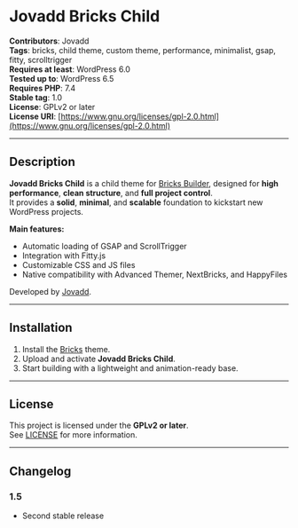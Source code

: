 # Jovadd Bricks Child

**Contributors**: Jovadd  
**Tags**: bricks, child theme, custom theme, performance, minimalist, gsap, fitty, scrolltrigger  
**Requires at least**: WordPress 6.0  
**Tested up to**: WordPress 6.5  
**Requires PHP**: 7.4  
**Stable tag**: 1.0  
**License**: GPLv2 or later  
**License URI**: [https://www.gnu.org/licenses/gpl-2.0.html](https://www.gnu.org/licenses/gpl-2.0.html)

---

## Description

**Jovadd Bricks Child** is a child theme for [Bricks Builder](https://bricksbuilder.io/), designed for **high performance**, **clean structure**, and **full project control**.  
It provides a **solid**, **minimal**, and **scalable** foundation to kickstart new WordPress projects.

**Main features:**
- Automatic loading of GSAP and ScrollTrigger
- Integration with Fitty.js
- Customizable CSS and JS files
- Native compatibility with Advanced Themer, NextBricks, and HappyFiles

Developed by [Jovadd](https://jovadd.studio).

---

## Installation

1. Install the [Bricks](https://bricksbuilder.io/) theme.
2. Upload and activate **Jovadd Bricks Child**.
3. Start building with a lightweight and animation-ready base.

---

## License

This project is licensed under the **GPLv2 or later**.  
See [LICENSE](https://www.gnu.org/licenses/gpl-2.0.html) for more information.

---

## Changelog

### 1.5
- Second stable release
